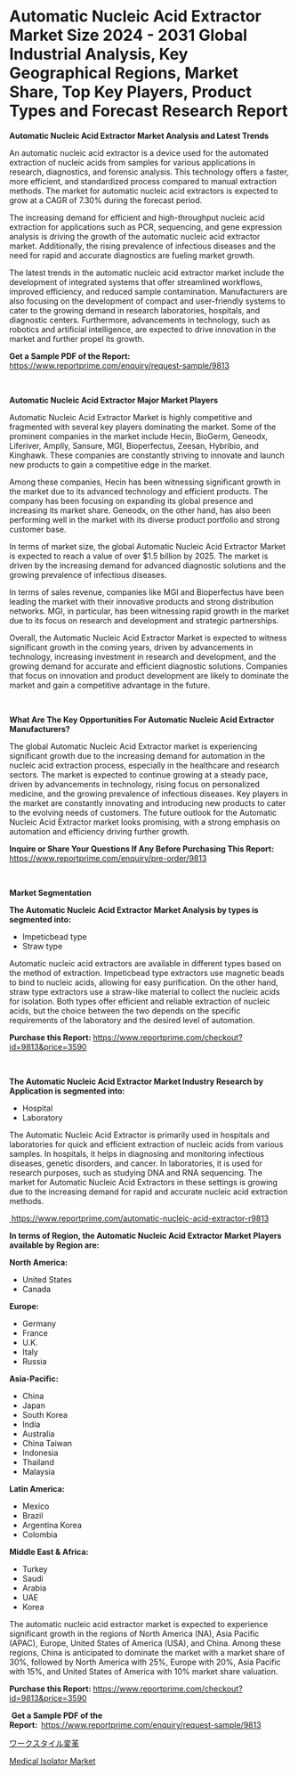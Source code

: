 <p><h1>Automatic Nucleic Acid Extractor Market Size 2024 - 2031 Global Industrial Analysis, Key Geographical Regions, Market Share, Top Key Players, Product Types and Forecast Research Report</h1></p><p><strong>Automatic Nucleic Acid Extractor Market Analysis and Latest Trends</strong></p>
<p><p>An automatic nucleic acid extractor is a device used for the automated extraction of nucleic acids from samples for various applications in research, diagnostics, and forensic analysis. This technology offers a faster, more efficient, and standardized process compared to manual extraction methods. The market for automatic nucleic acid extractors is expected to grow at a CAGR of 7.30% during the forecast period.</p><p>The increasing demand for efficient and high-throughput nucleic acid extraction for applications such as PCR, sequencing, and gene expression analysis is driving the growth of the automatic nucleic acid extractor market. Additionally, the rising prevalence of infectious diseases and the need for rapid and accurate diagnostics are fueling market growth.</p><p>The latest trends in the automatic nucleic acid extractor market include the development of integrated systems that offer streamlined workflows, improved efficiency, and reduced sample contamination. Manufacturers are also focusing on the development of compact and user-friendly systems to cater to the growing demand in research laboratories, hospitals, and diagnostic centers. Furthermore, advancements in technology, such as robotics and artificial intelligence, are expected to drive innovation in the market and further propel its growth.</p></p>
<p><strong>Get a Sample PDF of the Report:&nbsp;</strong> <a href="https://www.reportprime.com/enquiry/request-sample/9813">https://www.reportprime.com/enquiry/request-sample/9813</a></p>
<p>&nbsp;</p>
<p><strong>Automatic Nucleic Acid Extractor Major Market Players</strong></p>
<p><p>Automatic Nucleic Acid Extractor Market is highly competitive and fragmented with several key players dominating the market. Some of the prominent companies in the market include Hecin, BioGerm, Geneodx, Liferiver, Amplly, Sansure, MGI, Bioperfectus, Zeesan, Hybribio, and Kinghawk. These companies are constantly striving to innovate and launch new products to gain a competitive edge in the market.</p><p>Among these companies, Hecin has been witnessing significant growth in the market due to its advanced technology and efficient products. The company has been focusing on expanding its global presence and increasing its market share. Geneodx, on the other hand, has also been performing well in the market with its diverse product portfolio and strong customer base.</p><p>In terms of market size, the global Automatic Nucleic Acid Extractor Market is expected to reach a value of over $1.5 billion by 2025. The market is driven by the increasing demand for advanced diagnostic solutions and the growing prevalence of infectious diseases.</p><p>In terms of sales revenue, companies like MGI and Bioperfectus have been leading the market with their innovative products and strong distribution networks. MGI, in particular, has been witnessing rapid growth in the market due to its focus on research and development and strategic partnerships.</p><p>Overall, the Automatic Nucleic Acid Extractor Market is expected to witness significant growth in the coming years, driven by advancements in technology, increasing investment in research and development, and the growing demand for accurate and efficient diagnostic solutions. Companies that focus on innovation and product development are likely to dominate the market and gain a competitive advantage in the future.</p></p>
<p>&nbsp;</p>
<p><strong>What Are The Key Opportunities For Automatic Nucleic Acid Extractor Manufacturers?</strong></p>
<p><p>The global Automatic Nucleic Acid Extractor market is experiencing significant growth due to the increasing demand for automation in the nucleic acid extraction process, especially in the healthcare and research sectors. The market is expected to continue growing at a steady pace, driven by advancements in technology, rising focus on personalized medicine, and the growing prevalence of infectious diseases. Key players in the market are constantly innovating and introducing new products to cater to the evolving needs of customers. The future outlook for the Automatic Nucleic Acid Extractor market looks promising, with a strong emphasis on automation and efficiency driving further growth.</p></p>
<p><strong>Inquire or Share Your Questions If Any Before Purchasing This Report:</strong> <a href="https://www.reportprime.com/enquiry/pre-order/9813">https://www.reportprime.com/enquiry/pre-order/9813</a></p>
<p>&nbsp;</p>
<p><strong>Market Segmentation</strong></p>
<p><strong>The Automatic Nucleic Acid Extractor Market Analysis by types is segmented into:</strong></p>
<p><ul><li>Impeticbead type</li><li>Straw type</li></ul></p>
<p><p>Automatic nucleic acid extractors are available in different types based on the method of extraction. Impeticbead type extractors use magnetic beads to bind to nucleic acids, allowing for easy purification. On the other hand, straw type extractors use a straw-like material to collect the nucleic acids for isolation. Both types offer efficient and reliable extraction of nucleic acids, but the choice between the two depends on the specific requirements of the laboratory and the desired level of automation.</p></p>
<p><strong>Purchase this Report:&nbsp;</strong><a href="https://www.reportprime.com/checkout?id=9813&price=3590">https://www.reportprime.com/checkout?id=9813&price=3590</a></p>
<p>&nbsp;</p>
<p><strong>The Automatic Nucleic Acid Extractor Market Industry Research by Application is segmented into:</strong></p>
<p><ul><li>Hospital</li><li>Laboratory</li></ul></p>
<p><p>The Automatic Nucleic Acid Extractor is primarily used in hospitals and laboratories for quick and efficient extraction of nucleic acids from various samples. In hospitals, it helps in diagnosing and monitoring infectious diseases, genetic disorders, and cancer. In laboratories, it is used for research purposes, such as studying DNA and RNA sequencing. The market for Automatic Nucleic Acid Extractors in these settings is growing due to the increasing demand for rapid and accurate nucleic acid extraction methods.</p></p>
<p><a href="https://www.reportprime.com/automatic-nucleic-acid-extractor-r9813">&nbsp;https://www.reportprime.com/automatic-nucleic-acid-extractor-r9813</a></p>
<p><strong>In terms of Region, the Automatic Nucleic Acid Extractor Market Players available by Region are:</strong></p>
<p>
    <p> <strong> North America: </strong>
        <ul>
            <li>United States</li>
            <li>Canada</li>
        </ul>
        </p> 
    <p> <strong> Europe: </strong>
        <ul>
            <li>Germany</li>
            <li>France</li>
            <li>U.K.</li>
            <li>Italy</li>
            <li>Russia</li>
        </ul>
        </p> 
    <p> <strong> Asia-Pacific: </strong>
        <ul>
            <li>China</li>
            <li>Japan</li>
            <li>South Korea</li>
            <li>India</li>
            <li>Australia</li>
            <li>China Taiwan</li>
            <li>Indonesia</li>
            <li>Thailand</li>
            <li>Malaysia</li>
        </ul>
        </p> 
    <p> <strong> Latin America: </strong>
        <ul>
            <li>Mexico</li>
            <li>Brazil</li>
            <li>Argentina Korea</li>
            <li>Colombia</li>
        </ul>
        </p> 
    <p> <strong> Middle East & Africa: </strong>
        <ul>
            <li>Turkey</li>
            <li>Saudi</li>
            <li>Arabia</li>
            <li>UAE</li>
            <li>Korea</li>
        </ul>
    </p>
    </p>
<p><p>The automatic nucleic acid extractor market is expected to experience significant growth in the regions of North America (NA), Asia Pacific (APAC), Europe, United States of America (USA), and China. Among these regions, China is anticipated to dominate the market with a market share of 30%, followed by North America with 25%, Europe with 20%, Asia Pacific with 15%, and United States of America with 10% market share valuation.</p></p>
<p><strong>Purchase this Report: </strong><a href="https://www.reportprime.com/checkout?id=9813&price=3590">https://www.reportprime.com/checkout?id=9813&price=3590</a></p>
<p>&nbsp;<strong>Get a Sample PDF of the Report:&nbsp;&nbsp;</strong><a href="https://www.reportprime.com/enquiry/request-sample/9813">https://www.reportprime.com/enquiry/request-sample/9813</a></p>
<p><strong></strong></p>
<p><p><a href="https://github.com/oqoeusbvpadwjs08/Market-Research-Report-List-1/blob/main/361314923826.md">ワークスタイル変革</a></p><p><a href="https://github.com/RichRobinson5/Market-Research-Report-List-4/blob/main/medical-isolator-market.md">Medical Isolator Market</a></p></p>